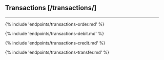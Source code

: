 ## Transactions [/transactions/]

---
{% include 'endpoints/transactions-order.md' %}

{% include 'endpoints/transactions-debit.md' %}

{% include 'endpoints/transactions-credit.md' %}

{% include 'endpoints/transactions-transfer.md' %}
